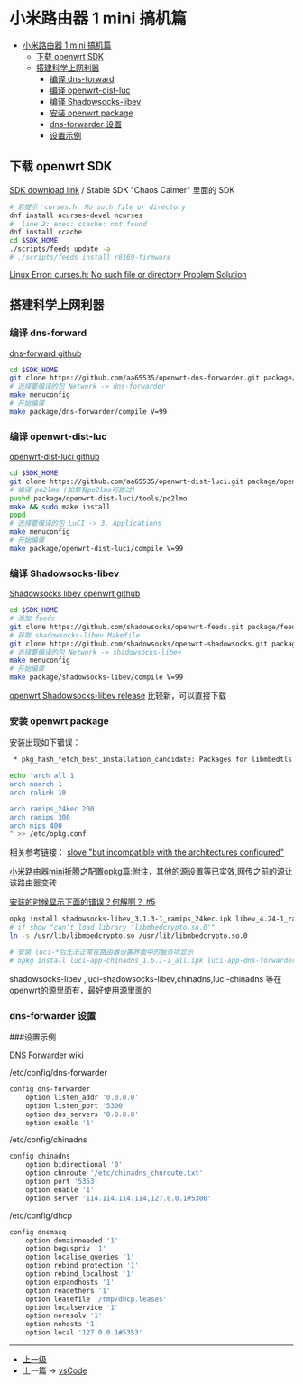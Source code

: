 # 小米路由器 1 mini 搞机篇


<!-- @import "[TOC]" {cmd="toc" depthFrom=1 depthTo=6 orderedList=false} -->
<!-- code_chunk_output -->

* [小米路由器 1 mini 搞机篇](#小米路由器-1-mini-搞机篇)
	* [下载 openwrt SDK](#下载-openwrt-sdk)
	* [搭建科学上网利器](#搭建科学上网利器)
		* [编译 dns-forward](#编译-dns-forward)
		* [编译 openwrt-dist-luc](#编译-openwrt-dist-luc)
		* [编译 Shadowsocks-libev](#编译-shadowsocks-libev)
		* [安装 openwrt package](#安装-openwrt-package)
		* [dns-forwarder 设置](#dns-forwarder-设置)
		* [设置示例](#设置示例)

<!-- /code_chunk_output -->

## 下载 openwrt SDK

[SDK download link](https://wiki.openwrt.org/doc/howto/obtain.firmware.sdk) / 	Stable SDK "Chaos Calmer" 里面的 SDK



```sh
# 若提示：curses.h: No such file or directory
dnf install ncurses-devel ncurses
#  line 2: exec: ccache: not found
dnf install ccache
cd $SDK_HOME
./scripts/feeds update -a
# ./scripts/feeds install r8169-firmware
```

[Linux Error: curses.h: No such file or directory Problem Solution](https://www.cyberciti.biz/faq/linux-error-cursesh-no-such-file-directory/)

## 搭建科学上网利器

### 编译 dns-forward

 [dns-forward github](https://github.com/aa65535/openwrt-dns-forwarder)
```sh
cd $SDK_HOME
git clone https://github.com/aa65535/openwrt-dns-forwarder.git package/dns-forwarder
# 选择要编译的包 Network -> dns-forwarder
make menuconfig
# 开始编译
make package/dns-forwarder/compile V=99
```

### 编译 openwrt-dist-luc
 [openwrt-dist-luci github](https://github.com/aa65535/openwrt-dist-luci)

```sh
cd $SDK_HOME
git clone https://github.com/aa65535/openwrt-dist-luci.git package/openwrt-dist-luci
# 编译 po2lmo (如果有po2lmo可跳过)
pushd package/openwrt-dist-luci/tools/po2lmo
make && sudo make install
popd
# 选择要编译的包 LuCI -> 3. Applications
make menuconfig
# 开始编译
make package/openwrt-dist-luci/compile V=99
```



### 编译 Shadowsocks-libev
[Shadowsocks libev openwrt github](https://github.com/shadowsocks/openwrt-shadowsocks)

```sh
cd $SDK_HOME
# 添加 feeds
git clone https://github.com/shadowsocks/openwrt-feeds.git package/feeds
# 获取 shadowsocks-libev Makefile
git clone https://github.com/shadowsocks/openwrt-shadowsocks.git package/shadowsocks-libev
# 选择要编译的包 Network -> shadowsocks-libev
make menuconfig
# 开始编译
make package/shadowsocks-libev/compile V=99
```

[openwrt Shadowsocks-libev release](https://github.com/shadowsocks/openwrt-shadowsocks/releases) 比较新，可以直接下载

### 安装 openwrt package

安装出现如下错误：
```sh
 * pkg_hash_fetch_best_installation_candidate: Packages for libmbedtls found, but incompatible with the architectures configured
```


```sh
echo "arch all 1
arch noarch 1
arch ralink 10

arch ramips_24kec 200
arch ramips 300
arch mips 400
" >> /etc/opkg.conf
```
相关参考链接：
[slove "but incompatible with the architectures configured"](https://sourceforge.net/p/openwrt-dist/wiki/Home/?version=14)

[小米路由器mini折腾之配置opkg篇](https://blog.phpgao.com/xiaomi_router_opkg.html):附注，其他的源设置等已实效,网传之前的源让该路由器变砖

[安装的时候显示下面的错误？何解啊？ #5](https://github.com/zonyitoo/sysuh3c/issues/5)

```sh
opkg install shadowsocks-libev_3.1.3-1_ramips_24kec.ipk libev_4.24-1_ramips_24kec.ipk libcares_1.13.0-1_ramips_24kec.ipk libpcre_8.41-2_ramips_24kec.ipk libsodium_1.0.16-1_ramips_24kec.ipk libmbedtls_2.6.0-2_ramips_24kec.ipk
# if show "can't load library 'libmbedcrypto.so.0'"
ln -s /usr/lib/libmbedcrypto.so /usr/lib/libmbedcrypto.so.0

# 安装 luci-*后无法正常在路由器设置界面中的服务项显示
# opkg install luci-app-chinadns_1.6.1-1_all.ipk luci-app-dns-forwarder_1.6.1-1_all.ipk luci-app-redsocks2_1.6.1-1_all.ipk
```

shadowsocks-libev ,luci-shadowsocks-libev,chinadns,luci-chinadns 等在openwrt的源里面有，最好使用源里面的

### dns-forwarder 设置

###设置示例

[DNS Forwarder wiki](https://github.com/aa65535/openwrt-chinadns/wiki/Use-DNS-Forwarder)

/etc/config/dns-forwarder

```sh
config dns-forwarder
	option listen_addr '0.0.0.0'
	option listen_port '5300'
	option dns_servers '8.8.8.8'
	option enable '1'
```

/etc/config/chinadns

```sh
config chinadns
	option bidirectional '0'
	option chnroute '/etc/chinadns_chnroute.txt'
	option port '5353'
	option enable '1'
	option server '114.114.114.114,127.0.0.1#5300'
```

/etc/config/dhcp

```sh
config dnsmasq
	option domainneeded '1'
	option boguspriv '1'
	option localise_queries '1'
	option rebind_protection '1'
	option rebind_localhost '1'
	option expandhosts '1'
	option readethers '1'
	option leasefile '/tmp/dhcp.leases'
	option localservice '1'
	option noresolv '1'
	option nohosts '1'
	option local '127.0.0.1#5353'
```
---
- [上一级](README.md)
- 上一篇 -> [vsCode ](vsCode.md)
